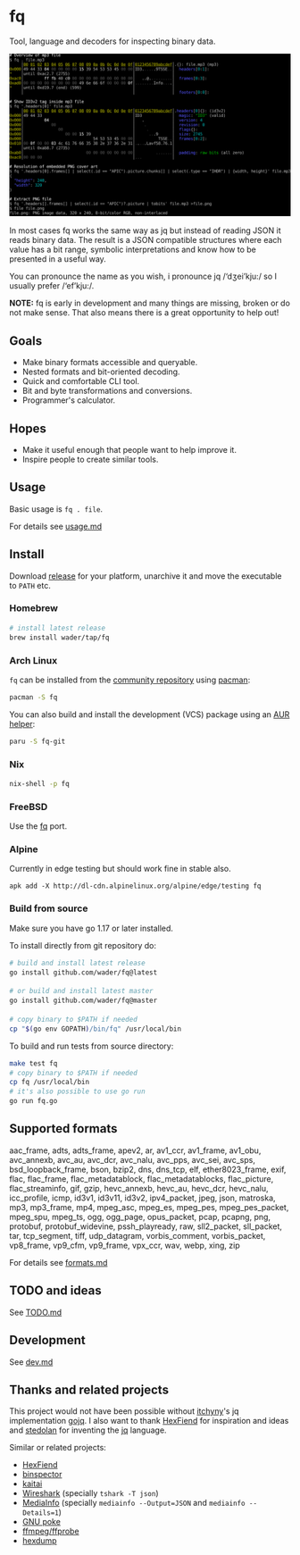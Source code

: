 # fq

Tool, language and decoders for inspecting binary data.

![fq demo](doc/demo.svg)

In most cases fq works the same way as jq but instead of reading JSON it reads binary data.
The result is a JSON compatible structures where each value has a bit range, symbolic
interpretations and know how to be presented in a useful way.

You can pronounce the name as you wish, i pronounce jq /‘dʒei’kju:/ so I usually prefer /‘ef’kju:/.

**NOTE:** fq is early in development and many things are missing, broken or do not make sense.
That also means there is a great opportunity to help out!

## Goals

- Make binary formats accessible and queryable.
- Nested formats and bit-oriented decoding.
- Quick and comfortable CLI tool.
- Bit and byte transformations and conversions.
- Programmer's calculator.

## Hopes
- Make it useful enough that people want to help improve it.
- Inspire people to create similar tools.

## Usage

Basic usage is `fq . file`.

For details see [usage.md](doc/usage.md)

## Install

Download [release](https://github.com/wader/fq/releases) for your
platform, unarchive it and move the executable to `PATH` etc.

### Homebrew

```sh
# install latest release
brew install wader/tap/fq
```

### Arch Linux

`fq` can be installed from the [community repository](https://archlinux.org/packages/community/x86_64/fq/) using [pacman](https://wiki.archlinux.org/title/Pacman):

```sh
pacman -S fq
```

You can also build and install the development (VCS) package using an [AUR helper](https://wiki.archlinux.org/index.php/AUR_helpers):

```sh
paru -S fq-git
```

### Nix

```sh
nix-shell -p fq
```

### FreeBSD

Use the [fq](https://cgit.freebsd.org/ports/tree/misc/fq) port.

### Alpine

Currently in edge testing but should work fine in stable also.

```
apk add -X http://dl-cdn.alpinelinux.org/alpine/edge/testing fq
```

### Build from source

Make sure you have go 1.17 or later installed.

To install directly from git repository do:
```sh
# build and install latest release
go install github.com/wader/fq@latest

# or build and install latest master
go install github.com/wader/fq@master

# copy binary to $PATH if needed
cp "$(go env GOPATH)/bin/fq" /usr/local/bin
```

To build and run tests from source directory:
```sh
make test fq
# copy binary to $PATH if needed
cp fq /usr/local/bin
# it's also possible to use go run
go run fq.go
```

## Supported formats

[./formats_list.jq]: sh-start

aac_frame, adts, adts_frame, apev2, ar, av1_ccr, av1_frame, av1_obu, avc_annexb, avc_au, avc_dcr, avc_nalu, avc_pps, avc_sei, avc_sps, bsd_loopback_frame, bson, bzip2, dns, dns_tcp, elf, ether8023_frame, exif, flac, flac_frame, flac_metadatablock, flac_metadatablocks, flac_picture, flac_streaminfo, gif, gzip, hevc_annexb, hevc_au, hevc_dcr, hevc_nalu, icc_profile, icmp, id3v1, id3v11, id3v2, ipv4_packet, jpeg, json, matroska, mp3, mp3_frame, mp4, mpeg_asc, mpeg_es, mpeg_pes, mpeg_pes_packet, mpeg_spu, mpeg_ts, ogg, ogg_page, opus_packet, pcap, pcapng, png, protobuf, protobuf_widevine, pssh_playready, raw, sll2_packet, sll_packet, tar, tcp_segment, tiff, udp_datagram, vorbis_comment, vorbis_packet, vp8_frame, vp9_cfm, vp9_frame, vpx_ccr, wav, webp, xing, zip

[#]: sh-end

For details see [formats.md](doc/formats.md)

## TODO and ideas

See [TODO.md](doc/TODO.md)

## Development

See [dev.md](doc/dev.md)

## Thanks and related projects

This project would not have been possible without [itchyny](https://github.com/itchyny)'s
jq implementation [gojq](https://github.com/itchyny/gojq). I also want to thank
[HexFiend](https://github.com/HexFiend/HexFiend) for inspiration and ideas and [stedolan](https://github.com/stedolan)
for inventing the [jq](https://github.com/stedolan/jq) language.

Similar or related projects:
- [HexFiend](https://github.com/HexFiend/HexFiend)
- [binspector](https://github.com/binspector/binspector)
- [kaitai](https://kaitai.io)
- [Wireshark](https://www.wireshark.org) (specially `tshark -T json`)
- [MediaInfo](https://mediaarea.net/en/MediaInfo) (specially `mediainfo --Output=JSON` and `mediainfo --Details=1`)
- [GNU poke](https://www.jemarch.net/poke)
- [ffmpeg/ffprobe](https://ffmpeg.org)
- [hexdump](https://git.kernel.org/pub/scm/utils/util-linux/util-linux.git/tree/text-utils/hexdump.c)

